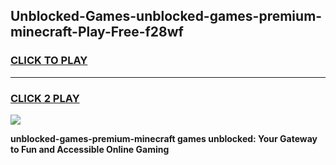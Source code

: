 
## Unblocked-Games-unblocked-games-premium-minecraft-Play-Free-f28wf
<h3>
<a href="https://premium76.site?title=unblocked-games-premium-minecraft&ref=10A">CLICK TO PLAY</a></h3>
<hr>

<h3>
<a href="https://premium76.site?title=unblocked-games-premium-minecraft&ref=10A">CLICK 2 PLAY</a>
  
</h3>

<a href="https://premium76.site?title=unblocked-games-premium-minecraft&ref=10A"><img src="https://clearcache.store/games.png"></a>


**unblocked-games-premium-minecraft games unblocked: Your Gateway to Fun and Accessible Online Gaming**
